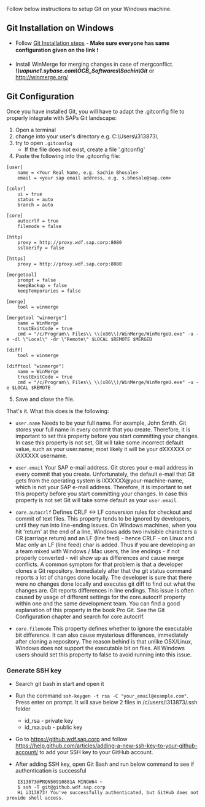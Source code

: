 Follow below instructions to setup Git on your Windows machine.

## Git Installation on Windows

- Follow [Git Installation steps](https://github.wdf.sap.corp/OmniChannelBanking/git-demo/wiki/Git-installation-on-Windows) - **Make sure everyone has same configuration given on the link** ❗️

- Install WinMerge for merging changes in case of mergconflict. **_\\\uapune1.sybase.com\OCB_Softwares\Sachin\Git_** or http://winmerge.org/


## Git Configuration

Once you have installed Git, you will have to adapt the .gitconfig file to properly integrate with SAPs Git landscape:

1. Open a terminal
2. change into your user's directory e.g. C:\Users\i313873\
3. try to open `.gitconfig`
     * If the file does not exist, create a file '.gitconfig'
4. Paste the following into the .gitconfig file:
```
[user]
    name = <Your Real Name, e.g. Sachin Bhosale>
    email = <your sap email address, e.g. s.bhosale@sap.com>

[color]
    ui = true
    status = auto
    branch = auto
 
[core]
    autocrlf = true
    filemode = false

[http]
    proxy = http://proxy.wdf.sap.corp:8080
    sslVerify = false

[https]
    proxy = http://proxy.wdf.sap.corp:8080

[mergetool]
    prompt = false
    keepBackup = false
    keepTemporaries = false
	
[merge]
    tool = winmerge

[mergetool "winmerge"]
    name = WinMerge
    trustExitCode = true
    cmd = "/c/Program\\ Files\\ \\(x86\\)/WinMerge/WinMergeU.exe" -u -e -dl \"Local\" -dr \"Remote\" $LOCAL $REMOTE $MERGED

[diff]
    tool = winmerge

[difftool "winmerge"]
    name = WinMerge
    trustExitCode = true
    cmd = "/c/Program\\ Files\\ \\(x86\\)/WinMerge/WinMergeU.exe" -u -e $LOCAL $REMOTE
```
5. Save and close the file.


That's it. What this does is the following:

* `user.name`
Needs to be your full name. For example, John Smith. Git stores your full name in every commit that you create. Therefore, it is important to set this property before you start committing your changes. In case this property is not set, Git will take some incorrect default value, such as your user.name; most likely it will be your dXXXXXX or iXXXXXX username.
* `user.email`
Your SAP e-mail address. Git stores your e-mail address in every commit that you create. Unfortunately, the default e-mail that Git gets from the operating system is iXXXXXX@your-machine-name, which is not your SAP e-mail address. Therefore, it is important to set this property before you start committing your changes. In case this property is not set Git will take some default as your `user.email`. 

* `core.autocrlf`
Defines CRLF <-> LF conversion rules for checkout and commit of text files. This property tends to be ignored by developers, until they run into line-ending issues. On Windows machines, when you hit 'return' at the end of a line, Windows adds two invisible characters a CR (carriage return) and an LF (line feed) - hence CRLF - on Linux and Mac only an LF (line feed) char is added. Thus if you are developing an a team mixed with Windows / Mac users, the line endings - if not properly converted - will show up as differences and cause merge conflicts.
A common symptom for that problem is that a developer clones a Git repository. Immediately after that the git status command reports a lot of changes done locally. The developer is sure that there were no changes done locally and executes git diff to find out what the changes are. Git reports differences in line endings. 
This issue is often caused by usage of different settings for the core.autocrlf property within one and the same development team.
You can find a good explanation of this property in the book Pro Git. See the Git Configuration chapter and search for core.autocrlf.

* `core.filemode`
This property defines whether to ignore the executable bit difference. It can also cause mysterious differences, immediately after cloning a repository. The reason behind is that unlike OSX/Linux, Windows does not support the executable bit on files.
All Windows users should set this property to false to avoid running into this issue.


### Generate SSH key

- Search git bash in start and open it

- Run the command `ssh-keygen -t rsa -C "your_email@example.com"`. Press enter on prompt. It will save below 2 files in /c/users/i313873/.ssh folder
    * id_rsa - private key
    * id_rsa.pub - public key

- Go to https://github.wdf.sap.corp and follow https://help.github.com/articles/adding-a-new-ssh-key-to-your-github-account/ to add your SSH key to your GitHub account.

- After adding SSH key, open Git Bash and run below command to see if authentication is successful
```
    I313873@PNQN50910881A MINGW64 ~
    $ ssh -T git@github.wdf.sap.corp
    Hi i313873! You've successfully authenticated, but GitHub does not provide shell access.
```
